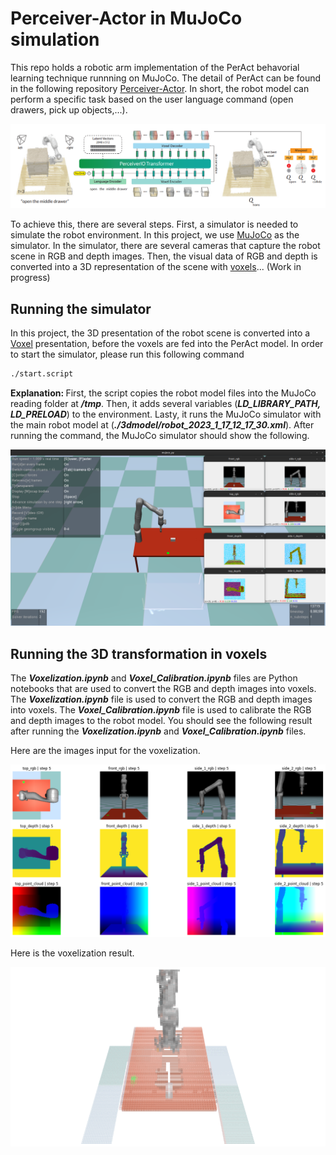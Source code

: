 # Perceiver-Actor in MuJoCo simulation

This repo holds a robotic arm implementation of the PerAct behavorial learning technique runnning on MuJoCo. The detail of PerAct can be found in the following repository [Perceiver-Actor](https://github.com/peract/peract). In short, the robot model can perform a specific task based on the user language command (open drawers, pick up objects,...).

![General architecture of PerAct model](./images/per-act-arch.png "General architecture of PerAct model")

To achieve this, there are several steps. First, a simulator is needed to simulate the robot environment. In this project, we use [MuJoCo](http://www.mujoco.org/) as the simulator. In the simulator, there are several cameras that capture the robot scene in RGB and depth images. Then, the visual data of RGB and depth is converted into a 3D representation of the scene with [voxels](https://en.wikipedia.org/wiki/Voxel)... (Work in progress)

## Running the simulator

In this project, the 3D presentation of the robot scene is converted into a [Voxel](https://en.wikipedia.org/wiki/Voxel) presentation, before the voxels are fed into the PerAct model. In order to start the simulator, please run this following command

```bash
./start.script
```
<strong>Explanation: </strong> First, the script copies the robot model files into the MuJoCo reading folder at <strong><em>/tmp</em></strong>. Then, it adds several variables (<strong><em>LD_LIBRARY_PATH, LD_PRELOAD</em></strong>) to the environment. Lasty, it runs the MuJoCo simulator with the main robot model at (<strong><em>./3dmodel/robot_2023_1_17_12_17_30.xml</em></strong>). After running the command, the MuJoCo simulator should show the following.

![MuJoCo simulation for Gen3 robot arm](./images/mjc-simulator.png "MuJoCo simulation for Gen3 robot arm")

## Running the 3D transformation in voxels

The <strong><em>Voxelization.ipynb</em></strong> and <strong><em>Voxel_Calibration.ipynb</em></strong> files are Python notebooks that are used to convert the RGB and depth images into voxels. The <strong><em>Voxelization.ipynb</em></strong> file is used to convert the RGB and depth images into voxels. The <strong><em>Voxel_Calibration.ipynb</em></strong> file is used to calibrate the RGB and depth images to the robot model. You should see the following result after running the <strong><em>Voxelization.ipynb</em></strong> and <strong><em>Voxel_Calibration.ipynb</em></strong> files.

Here are the images input for the voxelization.

![Images imput](./images/simu-images.png "Images imput")

Here is the voxelization result.

![Voxelization result](./images/voxels.gif "Voxelization result")


<!-- The calibration is done by using the [OpenCV](https://opencv.org/) library. -->